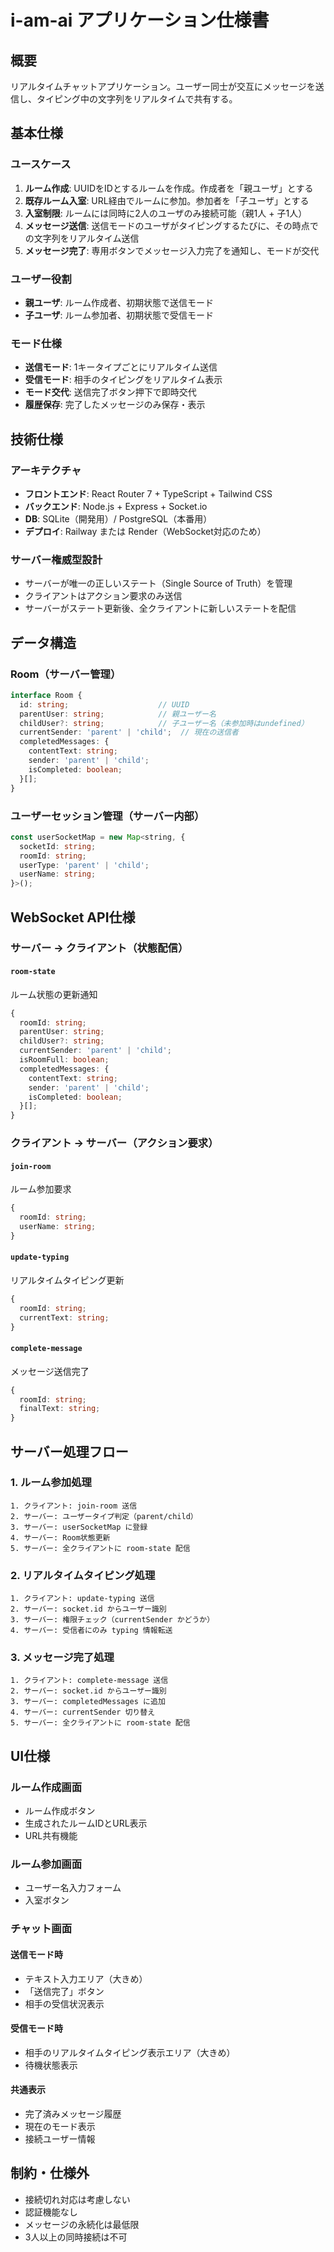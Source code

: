 # i-am-ai アプリケーション仕様書

## 概要

リアルタイムチャットアプリケーション。ユーザー同士が交互にメッセージを送信し、タイピング中の文字列をリアルタイムで共有する。

## 基本仕様

### ユースケース

1. **ルーム作成**: UUIDをIDとするルームを作成。作成者を「親ユーザ」とする
2. **既存ルーム入室**: URL経由でルームに参加。参加者を「子ユーザ」とする
3. **入室制限**: ルームには同時に2人のユーザのみ接続可能（親1人 + 子1人）
4. **メッセージ送信**: 送信モードのユーザがタイピングするたびに、その時点での文字列をリアルタイム送信
5. **メッセージ完了**: 専用ボタンでメッセージ入力完了を通知し、モードが交代

### ユーザー役割

- **親ユーザ**: ルーム作成者、初期状態で送信モード
- **子ユーザ**: ルーム参加者、初期状態で受信モード

### モード仕様

- **送信モード**: 1キータイプごとにリアルタイム送信
- **受信モード**: 相手のタイピングをリアルタイム表示
- **モード交代**: 送信完了ボタン押下で即時交代
- **履歴保存**: 完了したメッセージのみ保存・表示

## 技術仕様

### アーキテクチャ

- **フロントエンド**: React Router 7 + TypeScript + Tailwind CSS
- **バックエンド**: Node.js + Express + Socket.io
- **DB**: SQLite（開発用）/ PostgreSQL（本番用）
- **デプロイ**: Railway または Render（WebSocket対応のため）

### サーバー権威型設計

- サーバーが唯一の正しいステート（Single Source of Truth）を管理
- クライアントはアクション要求のみ送信
- サーバーがステート更新後、全クライアントに新しいステートを配信

## データ構造

### Room（サーバー管理）

```typescript
interface Room {
  id: string;                    // UUID
  parentUser: string;            // 親ユーザー名
  childUser?: string;            // 子ユーザー名（未参加時はundefined）
  currentSender: 'parent' | 'child';  // 現在の送信者
  completedMessages: {
    contentText: string;
    sender: 'parent' | 'child';
    isCompleted: boolean;
  }[];
}
```

### ユーザーセッション管理（サーバー内部）

```typescript
const userSocketMap = new Map<string, {
  socketId: string;
  roomId: string;
  userType: 'parent' | 'child';
  userName: string;
}>();
```

## WebSocket API仕様

### サーバー → クライアント（状態配信）

#### `room-state`
ルーム状態の更新通知

```typescript
{
  roomId: string;
  parentUser: string;
  childUser?: string;
  currentSender: 'parent' | 'child';
  isRoomFull: boolean;
  completedMessages: {
    contentText: string;
    sender: 'parent' | 'child';
    isCompleted: boolean;
  }[];
}
```

### クライアント → サーバー（アクション要求）

#### `join-room`
ルーム参加要求

```typescript
{
  roomId: string;
  userName: string;
}
```

#### `update-typing`
リアルタイムタイピング更新

```typescript
{
  roomId: string;
  currentText: string;
}
```

#### `complete-message`
メッセージ送信完了

```typescript
{
  roomId: string;
  finalText: string;
}
```

## サーバー処理フロー

### 1. ルーム参加処理

```
1. クライアント: join-room 送信
2. サーバー: ユーザータイプ判定（parent/child）
3. サーバー: userSocketMap に登録
4. サーバー: Room状態更新
5. サーバー: 全クライアントに room-state 配信
```

### 2. リアルタイムタイピング処理

```
1. クライアント: update-typing 送信
2. サーバー: socket.id からユーザー識別
3. サーバー: 権限チェック（currentSender かどうか）
4. サーバー: 受信者にのみ typing 情報転送
```

### 3. メッセージ完了処理

```
1. クライアント: complete-message 送信
2. サーバー: socket.id からユーザー識別
3. サーバー: completedMessages に追加
4. サーバー: currentSender 切り替え
5. サーバー: 全クライアントに room-state 配信
```

## UI仕様

### ルーム作成画面
- ルーム作成ボタン
- 生成されたルームIDとURL表示
- URL共有機能

### ルーム参加画面
- ユーザー名入力フォーム
- 入室ボタン

### チャット画面

#### 送信モード時
- テキスト入力エリア（大きめ）
- 「送信完了」ボタン
- 相手の受信状況表示

#### 受信モード時
- 相手のリアルタイムタイピング表示エリア（大きめ）
- 待機状態表示

#### 共通表示
- 完了済みメッセージ履歴
- 現在のモード表示
- 接続ユーザー情報

## 制約・仕様外

- 接続切れ対応は考慮しない
- 認証機能なし
- メッセージの永続化は最低限
- 3人以上の同時接続は不可